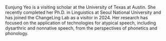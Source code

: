 Eunjung Yeo is a visiting scholar at the University of Texas at Austin. She recently completed her Ph.D. in Linguistics at Seoul National University and has joined the ChangeLing Lab as a visitor in 2024. Her research has focused on the application of technologies for atypical speech, including dysarthric and nonnative speech, from the perspectives of phonetics and phonology.
